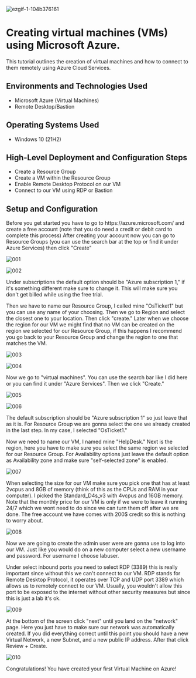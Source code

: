 <p align="center">
  
![ezgif-1-104b376161](https://github.com/user-attachments/assets/f1666f50-74a6-44b4-9ebe-eef06bb0f5e9)


<h1> Creating virtual machines (VMs) using Microsoft Azure. </h1>
This tutorial outlines the creation of virtual machines and how to connect to them remotely using Azure Cloud Services.<br />




<h2>Environments and Technologies Used</h2>

- Microsoft Azure (Virtual Machines)
- Remote Desktop/Bastion

<h2>Operating Systems Used </h2>

- Windows 10 (21H2)

<h2>High-Level Deployment and Configuration Steps</h2>

- Create a Resource Group
- Create a VM within the Resource Group 
- Enable Remote Desktop Protocol on our VM
- Connect to our VM using RDP or Bastion

<h2>Setup and Configuration</h2>

<p> Before you get started you have to go to https://azure.microsoft.com/ and create a free account (note that you do need a credit or debit card to complete this process)
After creating your account now you can go to Resource Groups (you can use the search bar at the top or find it under Azure Services)
then click "Create"


![001](https://github.com/user-attachments/assets/6dda2e94-82ff-4db6-9660-a0d75206cbe3)





![002](https://github.com/user-attachments/assets/9bd5e2e1-deaa-4de8-b5cc-8ca7ac33bd03)


<p>Under subscriptions the default option should be "Azure subscription 1," if it's something different make sure to change it. This will make sure you don't get billed while using the free trial. 

<p>Then we have to name our Resource Group, I called mine "OsTicket1" but you can use any name of your choosing. Then we go to Region and select the closest one to your location. Then click "create." Later when we choose the region for our VM we might find that no VM can be created on the region we selected for our Resource Group, if this happens I recommend you go back to your Resource Group and change the region to one that matches the VM. 




![003](https://github.com/user-attachments/assets/218abedc-eb1e-4046-8ede-248c2b3bc800) 





![004](https://github.com/user-attachments/assets/6ccabd16-6c79-420d-b3c3-a8e6d6348756)

Now we go to "virtual machines". You can use the search bar like I did here or you can find it under "Azure Services". Then we click "Create." 

![005](https://github.com/user-attachments/assets/fd42beb4-34c7-44be-998d-2986bdca93df)



![006](https://github.com/user-attachments/assets/1260ce6d-17ef-4761-835a-5a433920003d)

<p>The default subscription should be "Azure subscription 1" so just leave that as it is. For Resource Group we are gonna select the one we already created in the last step. In my case, I selected "OsTicket1."
<p>Now we need to name our VM, I named mine "HelpDesk."
Next is the region, here you have to make sure you select the same region we selected for our Resource Group. For Availability options just leave the default option as Availability zone and make sure "self-selected zone" is enabled.  </p>

![007](https://github.com/user-attachments/assets/d654ba9a-2613-4f51-a4bc-5a31220f3d41)

When selecting the size for our VM make sure you pick one that has at least 2vcpus and 8GB of memory (think of this as the CPUs and RAM in your computer). I picked the Standard_D4s_v3 with 4vcpus and 16GB memory. Note that the monthly price for our VM is only if we were to leave it running 24/7 which we wont need to do since we can turn them off after we are done. The free account we have comes with 200$ credit so this is nothing to worry about. 

![008](https://github.com/user-attachments/assets/ae1b271f-7500-42f5-90f6-196fb2485d41)

<p>Now we are going to create the admin user were are gonna use to log into our VM. Just like you would do on a new computer select a new username and password. For username I choose labuser. 
</p>
<p>Under select inbound ports you need to select RDP (3389) this is really important since without this we can't connect to our VM. RDP stands for Remote Desktop Protocol, it operates over TCP and UDP port 3389 which allows us to remotely connect to our VM. Usually, you wouldn't allow this port to be exposed to the internet without other security measures but since this is just a lab it's ok. </p>

![009](https://github.com/user-attachments/assets/e0892674-9758-4979-bfd9-961173bc30cc)

At the bottom of the screen click "next" until you land on the "network" page. Here you just have to make sure our network was automatically created. If you did everything correct until this point you should have a new Virtual Network, a new Subnet, and a new public IP address. After that click Review + Create. 

![010](https://github.com/user-attachments/assets/eba1d847-5a20-4659-a922-c6539d1e220d)

Congratulations! You have created your first Virtual Machine on Azure! 

